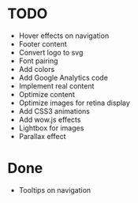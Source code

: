 # TODO

* Hover effects on navigation
* Footer content
* Convert logo to svg
* Font pairing
* Add colors
* Add Google Analytics code
* Implement real content
* Optimize content
* Optimize images for retina display
* Add  CSS3 animations
* Add wow.js effects
* Lightbox for images
* Parallax effect

# Done
* Tooltips on navigation